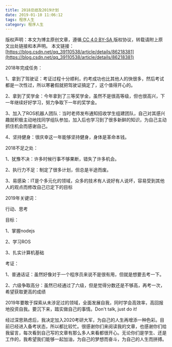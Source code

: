 ```yaml
---
title: 2018总结及2019计划
date: 2019-01-10 11:06:12
tags: 程序人生
category: 程序人生
---
```

 [ ](http://creativecommons.org/licenses/by-sa/4.0/) 版权声明：本文为博主原创文章，遵循[ CC 4.0 BY-SA ](http://creativecommons.org/licenses/by-sa/4.0/)版权协议，转载请附上原文出处链接和本声明。  本文链接：[https://blog.csdn.net/qq_39110538/article/details/86218381](https://blog.csdn.net/qq_39110538/article/details/86218381)   
    
   2018年完成任务：

 1、拿到了驾驶证：考证过程十分顺利，约考成功也比其他人的快很多，然后考试都是一次性过，所以寒暑假就把驾驶证搞定了，这个值得开心的。

 2、拿到了奖学金：今年拿到了三等奖学金，虽然不是很高等级，但也很高兴，下一年继续好好学习，努力争取下一年的奖学金。

 3、加入了ROS机器人团队：当时老师发布通知招收学生组建团队，自己对其感兴趣就积极主动地找同学组队参加，加入后也学习到了很多新鲜的知识，为自己主动抓住机会而感谢自己。

 4、坚持健身：很庆幸这一年能够坚持健身，身体是革命本钱。

 

 2018不足之处：

 1、犹豫不决：许多时候行事不够果断，错失了许多机会。

 2、执行力不足：制定了很多计划，但总是半途而废。

 3、易感染：IT是个多元化的领域，众多的技术有人说好有人说坏，容易受到其他人的观点而修改自己已定下的目标

 

 2019年关键词：

 行动、思考

 目标：

 1、掌握nodejs

 2、学习ROS

 3、扎实计算机基础

 考证：

 1、普通话证：虽然好像对于一个程序员来说不是很有用，但就是想要去考一下。

 2、六级争取高分：虽然已经通过了六级，但是觉得分数还是不够高，再考一次，希望获取更高的成绩

 2019年要敢于探索从未涉足过的领域，全面发展自我，同时学会高效率，高回报地投资自我。要沉下来，踏实做自己的事情。Don't talk, just do it!

 经过深思熟虑后，我决定加入2020考研大军，为自己的人生再增添一种色彩。目前已经进入备考状态，所以都比较忙。很感谢你们来阅读我的文章，也感谢你们给我留言，每次看到自己写的文章有那么多人来看都很开心。无论你们是学生、还是工作的，我希望我们能够一起加油，为自己的梦想而奋斗，为自己的人生而拼搏。

   
 